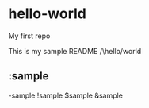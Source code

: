 # hello-world
My first repo

This is my sample README
/\hello/world

:sample
-
-sample
!sample
$sample
&sample
